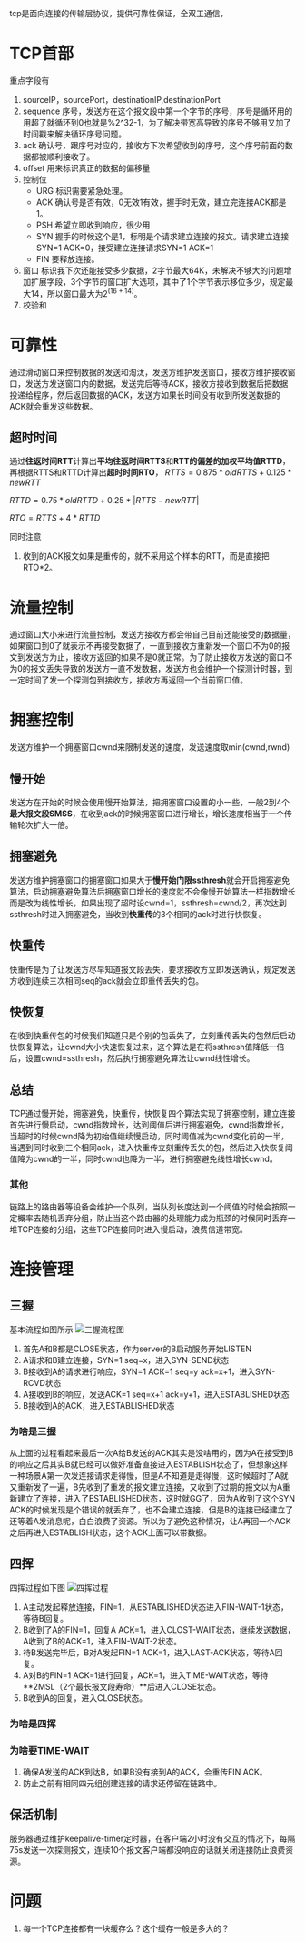 tcp是面向连接的传输层协议，提供可靠性保证，全双工通信，

# TCP首部
重点字段有
1. sourceIP，sourcePort，destinationIP,destinationPort
2. sequence 序号，发送方在这个报文段中第一个字节的序号，序号是循环用的用超了就循环到0也就是%2^32-1，为了解决带宽高导致的序号不够用又加了时间戳来解决循环序号问题。
3. ack 确认号，跟序号对应的，接收方下次希望收到的序号，这个序号前面的数据都被顺利接收了。
4. offset 用来标识真正的数据的偏移量
5. 控制位 
    * URG 标识需要紧急处理。
    * ACK 确认号是否有效，0无效1有效，握手时无效，建立完连接ACK都是1。
    * PSH 希望立即收到响应，很少用
    * SYN 握手的时候这个是1，标明是个请求建立连接的报文。请求建立连接SYN=1 ACK=0，接受建立连接请求SYN=1 ACK=1
    * FIN 要释放连接。
6. 窗口 标识我下次还能接受多少数据，2字节最大64K，未解决不够大的问题增加扩展字段，3个字节的窗口扩大选项，其中了1个字节表示移位多少，规定最大14，所以窗口最大为$2^(16+14)$。
7. 校验和 

# 可靠性
通过滑动窗口来控制数据的发送和淘汰，发送方维护发送窗口，接收方维护接收窗口，发送方发送窗口内的数据，发送完后等待ACK，接收方接收到数据后把数据投递给程序，然后返回数据的ACK，发送方如果长时间没有收到所发送数据的ACK就会重发这些数据。
## 超时时间
通过**往返时间RTT**计算出**平均往返时间RTTS**和**RTT的偏差的加权平均值RTTD**，再根据RTTS和RTTD计算出**超时时间RTO**，
$RTTS=0.875*oldRTTS+0.125*newRTT$

$RTTD=0.75*oldRTTD+0.25*|RTTS-newRTT|$

$RTO=RTTS+4*RTTD$

同时注意
1. 收到的ACK报文如果是重传的，就不采用这个样本的RTT，而是直接把RTO*2。

# 流量控制
通过窗口大小来进行流量控制，发送方接收方都会带自己目前还能接受的数据量，如果窗口到0了就表示不再接受数据了，一直到接收方重新发一个窗口不为0的报文到发送方为止，接收方返回的如果不是0就正常。为了防止接收方发送的窗口不为0的报文丢失导致的发送方一直不发数据，发送方也会维护一个探测计时器，到一定时间了发一个探测包到接收方，接收方再返回一个当前窗口值。

# 拥塞控制
发送方维护一个拥塞窗口cwnd来限制发送的速度，发送速度取min(cwnd,rwnd)
## 慢开始
发送方在开始的时候会使用慢开始算法，把拥塞窗口设置的小一些，一般2到4个**最大报文段SMSS**，在收到ack的时候拥塞窗口进行增长，增长速度相当于一个传输轮次扩大一倍。

## 拥塞避免
发送方维护拥塞窗口的拥塞窗口如果大于**慢开始门限ssthresh**就会开启拥塞避免算法，启动拥塞避免算法后拥塞窗口增长的速度就不会像慢开始算法一样指数增长而是改为线性增长，如果出现了超时设cwnd=1，ssthresh=cwnd/2，再次达到ssthresh时进入拥塞避免，当收到**快重传**的3个相同的ack时进行快恢复。

## 快重传
快重传是为了让发送方尽早知道报文段丢失，要求接收方立即发送确认，规定发送方收到连续三次相同seq的ack就会立即重传丢失的包。

## 快恢复
在收到快重传包的时候我们知道只是个别的包丢失了，立刻重传丢失的包然后启动快恢复算法，让cwnd大小快速恢复过来，这个算法是在将ssthresh值降低一倍后，设置cwnd=ssthresh，然后执行拥塞避免算法让cwnd线性增长。

## 总结
TCP通过慢开始，拥塞避免，快重传，快恢复四个算法实现了拥塞控制，建立连接首先进行慢启动，cwnd指数增长，达到阈值后进行拥塞避免，cwnd指数增长，当超时的时候cwnd降为初始值继续慢启动，同时阈值减为cwnd变化前的一半，当遇到同时收到三个相同ack，进入快重传立刻重传丢失的包，然后进入快恢复阈值降为cwnd的一半，同时cwnd也降为一半，进行拥塞避免线性增长cwnd。

### 其他
链路上的路由器等设备会维护一个队列，当队列长度达到一个阈值的时候会按照一定概率去随机丢弃分组，防止当这个路由器的处理能力成为瓶颈的时候同时丢弃一堆TCP连接的分组，这些TCP连接同时进入慢启动，浪费信道带宽。

# 连接管理

## 三握
基本流程如图所示
![三握流程图](../笔记图例/网络/基础网络/三握.jpg)
1. 首先A和B都是CLOSE状态，作为server的B启动服务开始LISTEN
2. A请求和B建立连接，SYN=1 seq=x，进入SYN-SEND状态
3. B接收到A的请求进行响应，SYN=1 ACK=1 seq=y ack=x+1，进入SYN-RCVD状态
4. A接收到B的响应，发送ACK=1 seq=x+1 ack=y+1，进入ESTABLISHED状态
5. B接收到A的ACK，进入ESTABLISHED状态

### 为啥是三握
从上面的过程看起来最后一次A给B发送的ACK其实是没啥用的，因为A在接受到B的响应之后其实B就已经可以做好准备直接进入ESTABLISH状态了，但想象这样一种场景A第一次发连接请求走得慢，但是A不知道是走得慢，这时候超时了A就又重新发了一遍，B先收到了重发的报文建立连接，又收到了过期的报文以为A重新建立了连接，进入了ESTABLISHED状态，这时就GG了，因为A收到了这个SYN ACK的时候发现是个错误的就丢弃了，也不会建立连接，但是B的连接已经建立了还等着A发消息呢，白白浪费了资源。所以为了避免这种情况，让A再回一个ACK之后再进入ESTABLISH状态，这个ACK上面可以带数据。

## 四挥
四挥过程如下图
![四挥过程](../笔记图例/网络/基础网络/四挥.jpg)
1. A主动发起释放连接，FIN=1，从ESTABLISHED状态进入FIN-WAIT-1状态，等待B回复。
2. B收到了A的FIN=1，回复A ACK=1，进入CLOST-WAIT状态，继续发送数据，A收到了B的ACK=1，进入FIN-WAIT-2状态。
4. 待B发送完毕后，B对A发起FIN=1 ACK=1，进入LAST-ACK状态，等待A回复。
5. A对B的FIN=1 ACK=1进行回复，ACK=1，进入TIME-WAIT状态，等待**2MSL（2个最长报文段寿命）**后进入CLOSE状态。
6. B收到A的回复，进入CLOSE状态。


### 为啥是四挥


### 为啥要TIME-WAIT
1. 确保A发送的ACK到达B，如果B没有接到A的ACK，会重传FIN ACK。
2. 防止之前有相同四元组创建连接的请求还停留在链路中。

## 保活机制
服务器通过维护keepalive-timer定时器，在客户端2小时没有交互的情况下，每隔75s发送一次探测报文，连续10个报文客户端都没响应的话就关闭连接防止浪费资源。
# 问题
1. 每一个TCP连接都有一块缓存么？这个缓存一般是多大的？
